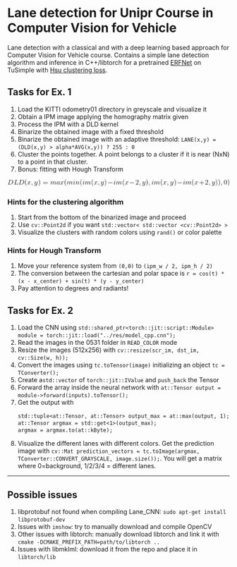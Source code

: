 # Lane detection for Unipr Course in Computer Vision for Vehicle
Lane detection with a classical and with a deep learning based approach for Computer Vision for Vehicle course. Contains a simple lane detection algorithm and inference in C++/libtorch for a pretrained [ERFNet](https://ieeexplore.ieee.org/document/8063438) on TuSimple with [Hsu clustering loss](https://arxiv.org/abs/1803.06459).

## Tasks for Ex. 1

1) Load the KITTI odometry01 directory in greyscale and visualize it
2) Obtain a IPM image applying the homography matrix given
3) Process the IPM with a DLD kernel
4) Binarize the obtained image with a fixed threshold
5) Binarize the obtained image with an adaptive threshold: `LANE(x,y) = (DLD(x,y) > alpha*AVG(x,y)) ? 255 : 0`
6) Cluster the points together. A point belongs to a cluster if it is near (NxN) to a point in that cluster.
7) Bonus: fitting with Hough Transform
<p align="center">
  <img src="DLD.gif">
</p>

### Hints for the clustering algorithm
1) Start from the bottom of the binarized image and proceed
2) Use `cv::Point2d` if you want `std::vector< std::vector <cv::Point2d> >`
3) Visualize the clusters with random colors using `rand()` or color palette

### Hints for Hough Transform
1) Move your reference system from `(0,0)` to `(ipm_w / 2, ipm_h / 2)`
2) The conversion between the cartesian and polar space is `r = cos(t) * (x - x_center) + sin(t) * (y - y_center)`
3) Pay attention to degrees and radiants!

## Tasks for Ex. 2

1) Load the CNN using `std::shared_ptr<torch::jit::script::Module> module = torch::jit::load("../res/model_cpp.cnn");`
2) Read the images in the 0531 folder in `READ_COLOR` mode
3) Resize the images (512x256) with `cv::resize(scr_im, dst_im, cv::Size(w, h));`
4) Convert the images using `tc.toTensor(image)` initializing an object `tc = TConverter();`
5) Create a`std::vector` of `torch::jit::IValue` and `push_back` the Tensor 
6) Forward the array inside the neural network with `at::Tensor output = module->forward(inputs).toTensor();`
7) Get the output with       
      ```
      std::tuple<at::Tensor, at::Tensor> output_max = at::max(output, 1);
      at::Tensor argmax = std::get<1>(output_max);
      argmax = argmax.to(at::kByte);
      ```
8) Visualize the different lanes with different colors. Get the prediction image with `cv::Mat prediction_vectors = tc.toImage(argmax, TConverter::CONVERT_GRAYSCALE, image.size());`. You will get a matrix where 0=background, 1/2/3/4 = different lanes.

<hr>

## Possible issues

1) libprotobuf not found when compiling Lane_CNN: `sudo apt-get install libprotobuf-dev`
2) Issues with `imshow`: try to manually download and compile OpenCV
3) Other issues with libtorch: manually download libtorch and link it with `cmake -DCMAKE_PREFIX_PATH=path/to/libtorch ..` 
4) Issues with libmklml: download it from the repo and place it in `libtorch/lib`
